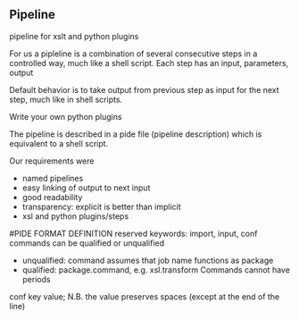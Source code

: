 ## Pipeline
pipeline for xslt and python plugins

For us a pipleline is a combination of several consecutive steps in a 
controlled way, much like a shell script. Each step has an input, 
parameters, output 

Default behavior is to take output from previous step as input for the next 
step, much like in shell scripts.

Write your own python plugins 

The pipeline is described in a pide file (pipeline description) which is 
equivalent to a shell script.

Our requirements were
- named pipelines
- easy linking of output to next input
- good readability
- transparency: explicit is better than implicit
- xsl and python plugins/steps

#PIDE FORMAT DEFINITION
reserved keywords: import, input, conf
commands can be qualified or unqualified
- unqualified: command assumes that job name functions as package
- qualified: package.command, e.g. xsl.transform 
Commands cannot have periods  

conf key value; N.B. the value preserves spaces (except at the end of the line)
